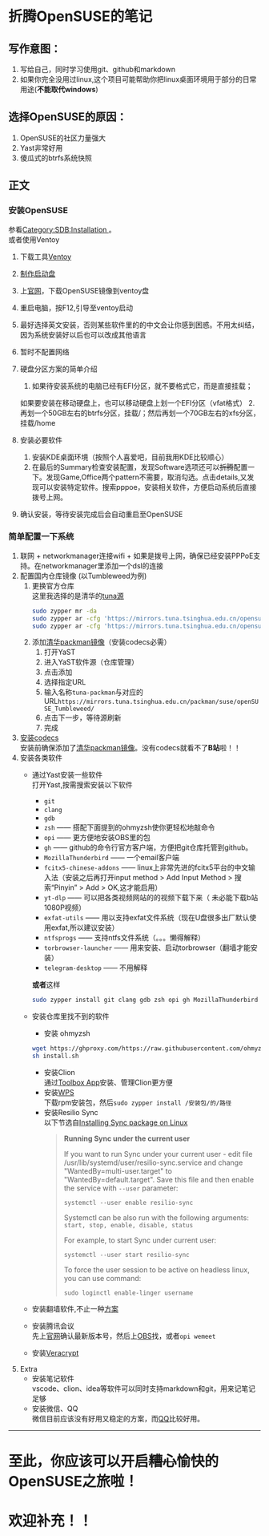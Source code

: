 # 折腾OpenSUSE的笔记
## 写作意图：
1. 写给自己，同时学习使用git、github和markdown
2. 如果你完全没用过linux,这个项目可能帮助你把linux桌面环境用于部分的日常用途(**不能取代windows**)
## 选择OpenSUSE的原因：
1. OpenSUSE的社区力量强大
2. Yast非常好用
3. 傻瓜式的btrfs系统快照
## 正文

### 安装OpenSUSE
参看[Category:SDB:Installation ](https://en.opensuse.org/Category:SDB:Installation)。  
或者使用Ventoy  
1. 下载工具[Ventoy](https://www.ventoy.net/cn/download.html "下载ventoy工具")
2. [制作启动盘](https://www.ventoy.net/cn/doc_start.html)
3. 上[官网](https://www.opensuse.org/)，下载OpenSUSE镜像到ventoy盘
4. 重启电脑，按F12,引导至ventoy启动
5. 最好选择英文安装，否则某些软件里的的中文会让你感到困惑。不用太纠结，因为系统安装好以后也可以改成其他语言
6. 暂时不配置网络
7. 硬盘分区方案的简单介绍
   1. 如果待安装系统的电脑已经有EFI分区，就不要格式它，而是直接挂载；

    如果要安装在移动硬盘上，也可以移动硬盘上划一个EFI分区（vfat格式）
   2. 再划一个50GB左右的btrfs分区，挂载/；然后再划一个70GB左右的xfs分区，挂载/home
8. 安装必要软件
   1. 安装KDE桌面环境（按照个人喜爱吧，目前我用KDE比较顺心）
   2. 在最后的Summary检查安装配置，发现Software选项还可以~~折腾~~配置一下。发现Game,Office两个pattern不需要，取消勾选。点击details,又发现可以安装特定软件。搜索pppoe，安装相关软件，方便启动系统后直接拨号上网。
9. 确认安装，等待安装完成后会自动重启至OpenSUSE
### 简单配置一下系统
1. 联网
         + networkmanager连接wifi
         + 如果是拨号上网，确保已经安装PPPoE支持。在networkmanager里添加一个dsl的连接
2. 配置国内仓库镜像 (以Tumbleweed为例)
   1. 更换官方仓库  
   这里我选择的是清华的[tuna源](https://mirrors.tuna.tsinghua.edu.cn/help/opensuse/)
      ```bash
      sudo zypper mr -da
      sudo zypper ar -cfg 'https://mirrors.tuna.tsinghua.edu.cn/opensuse/tumbleweed/repo/oss/' tuna-oss
      sudo zypper ar -cfg 'https://mirrors.tuna.tsinghua.edu.cn/opensuse/tumbleweed/repo/non-oss/' tuna-non-oss
      ```
   2. 添加[清华packman镜像](https://mirrors.tuna.tsinghua.edu.cn/help/opensuse/)（安装codecs必需）
       1. 打开YaST
       2. 进入YaST软件源（仓库管理）
       3. 点击添加
       4. 选择指定URL
       5. 输入名称`tuna-packman`与对应的URL`https://mirrors.tuna.tsinghua.edu.cn/packman/suse/openSUSE_Tumbleweed/`
       6. 点击下一步，等待源刷新
       7. 完成
3. [安装codecs](https://en.opensuse.org/SDB:Installing_codecs_from_Packman_repositories#Option_3:_YaST)  
   安装前确保添加了[清华packman镜像](https://mirrors.tuna.tsinghua.edu.cn/help/opensuse/)。没有codecs就看不了**B站**啦！！
4. 安装各类软件
   - 通过Yast安装一些软件  
     打开Yast,按需搜索安装以下软件
       + `git`
       + `clang`
       + `gdb`
       + `zsh` —— 搭配下面提到的ohmyzsh使你更轻松地敲命令
       + `opi` —— 更方便地安装OBS里的包
       + `gh` —— github的命令行官方客户端，方便把git仓库托管到github。
       + `MozillaThunderbird` —— 一个email客户端
       + `fcitx5-chinese-addons` —— linux上非常先进的fcitx5平台的中文输入法（安装之后再打开input method > Add Input Method > 搜索“Pinyin” > Add > OK,这才能启用）
       + `yt-dlp` —— 可以把各类视频网站的的视频下载下来（ 未必能下载b站1080P视频）
       + `exfat-utils` —— 用以支持exfat文件系统（现在U盘很多出厂默认使用exfat,所以建议安装）
       + `ntfsprogs` —— 支持ntfs文件系统（。。。懒得解释）
       + `torbrowser-launcher` —— 用来安装、启动torbrowser（翻墙才能安装）
       + `telegram-desktop` —— 不用解释  
     
     **或者**这样
     ```bash
     sudo zypper install git clang gdb zsh opi gh MozillaThunderbird fcitx5-chinese-addons yt-dlp exfat-utils ntfsprogs torbrowser-launcher telegram-desktop
     ```
   - 安装仓库里找不到的软件
       + 安装 ohmyzsh
     ```bash
     wget https://ghproxy.com/https://raw.githubusercontent.com/ohmyzsh/ohmyzsh/master/tools/install.sh
     sh install.sh
     ```
       + 安装Clion  
         通过[Toolbox App](https://www.jetbrains.com/toolbox-app/)安装、管理Clion更方便
       + 安装[WPS](https://www.wps.cn/product/wpslinux#)  
         下载rpm安装包，然后`sudo zypper install /安装包/的/路径`
       + 安装Resilio Sync   
         以下节选自[Installing Sync package on Linux](https://help.resilio.com/hc/en-us/articles/206178924)
         >    **Running Sync under the current user**
         >
         >    If you want to run Sync under your current user - edit file /usr/lib/systemd/user/resilio-sync.service and change "WantedBy=multi-user.target" to "WantedBy=default.target". Save this file and then enable the service with `--user` parameter:
         >
         >    `systemctl --user enable resilio-sync`
         >
         >    Systemctl can be also run with the following arguments: `start, stop, enable, disable, status`
         >
         >    For example, to start Sync under current user:
         >
         >    `systemctl --user start resilio-sync`
         >
         >    To force the user session to be active on headless linux, you can use command:
         >
         >    `sudo loginctl enable-linger username`
   - 安装翻墙软件,不止一种[方案](https://github.com/mtul0729/config-opensuse/blob/main/fanqian.md)
   - 安装腾讯会议  
     先上[官网](https://source.meeting.qq.com/download-center.html)确认最新版本号，然后上[OBS](https://build.opensuse.org/)找，或者`opi wemeet`
   - 安装[Veracrypt](https://veracrypt.fr/en/Downloads.html)
5. Extra
   - 安装笔记软件  
     vscode、clion、idea等软件可以同时支持markdown和git，用来记笔记足够
   - 安装微信、QQ  
     微信目前应该没有好用又稳定的方案，而[QQ](https://im.qq.com/linuxqq/index.shtml)比较好用。
***
# 至此，你应该可以开启~~糟心~~愉快的OpenSUSE之旅啦！
# 欢迎补充！！